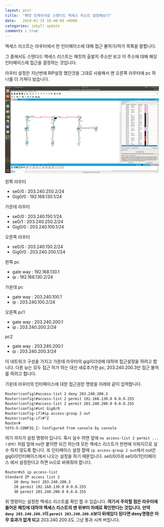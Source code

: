```yaml
---
layout: post
title:  "패킷 트레이서로 스탠다드 액세스 리스트 설정해보기"
date:   2019-01-15 10:40:00 +0900
categories: jekyll update
comments : true
---
```

액세스 리스트는 라우터에서 한 인터페이스에 대해 접근 불허가/허가 목록을 말합니다.

그 중에서도 스탠다드 액세스 리스트는 패킷의 출발지 주소만 보고 이 주소에 대해 해당 인터페이스에 접근을 결정하는 것입니다.

라우터 설정은 지난번에 RIP설정 했던것을 그대로 사용해서 맨 오른쪽 라우터에 pc 하나를 더 가져다 놨습니다.

![전체 구도](https://github.com/gwnuysw/gwnuysw.github.io/blob/master/_images/packetTracer/%EC%8A%A4%ED%83%A0%EB%8B%A4%EB%93%9C%EC%95%A1%EC%84%B8%EC%8A%A4%EB%A6%AC%EC%8A%A4%ED%8A%B8.png?raw=true)

왼쪽 라우터
- se0/0 : 203.240.250.2/24
- Gig0/0 : 192.168.130.1/24

가운데 라우터
- se0/0 : 203.240.150.1/24
- se0/1 : 203.240.250.2/24
- Gig0/0 : 203.240.100.1/24

오른쪽 라우터
- se0/0 : 203.240.150.2/24
- Gig0/0 : 203.240.200.1/24

왼쪽 pc
- gate way : 192.168.130.1
- ip : 192.168.130.2/24

가운데 pc
- gate way : 203.240.100.1
- ip : 203.240.100.2/24

오른쪽 pc1
- gate way : 203.240.200.1
- ip : 203.240.200.2/24

pc2
- gate way : 203.240.200.1
- ip : 203.240.200.3/24

이 네트워크 구성을 가지고 가운데 라우터의 gig이더넷에 대하여 접근설정을 하려고 합니다. 다른 ip는 모두 접근 허가 하는 대신 새로추가한 pc, 203.240.200.3만 접근 불허를 하려고 합니다.

가운데 라우터의 인터페이스에 대한 접근권한 명령을 아래와 같이 입력합니다.

```
Router(config)#access-list 2 deny 203.240.200.3
Router(config)#access-list 2 permit 192.168.130.0 0.0.0.255
Router(config)#access-list 2 permit 203.240.200.0 0.0.0.255
Router(config)#int Gig0/0
Router(config-if)#ip access-group 2 out
Router(config-if)#^Z
Router#
%SYS-5-CONFIG_I: Configured from console by console
```
여기 까지가 설정 명령어 입니다. 혹시 실수 하면 앞에 `no access-list 2 permit ...(생략)` 처럼 앞에 no만 붙이면 되긴 하는데 모든 액세스 리스트가 한번에 지워지므로 실수 하지 않도록 합니다. 또 인터페이스 설정 할때 `ip access-group 2 out`에서 out은 gig0/0인터페이스에서 나오는 설정을 하기 때문입니다. se0/0/0과 se0/0/1인터페이스 에서 설정한다고 하면 in으로 바꿔줘야 합니다.

```
Router#sh ip access-list
Standard IP access list 2
    10 deny host 203.240.200.3
    20 permit 192.168.130.0 0.0.0.255
    30 permit 203.240.200.0 0.0.0.255
```
위 명령어는 설정한 액세스 리스트를 확인 할 수 있습니다. **여기서 주의할 점은 라우터에 들어온 패킷에 대하여 액세스 리스트의 맨 위부터 차례로 확인한다는 것입니다. 만약 `deny 203.240.200.3`이 `permit 203.240.200.0`보다 뒤에있다 된다면 deny명령은 아무 효과가 없게 되고** 203.240.200.3도 그냥 통과 시켜 버립니다.
